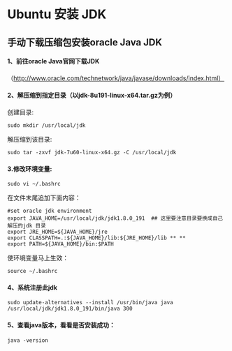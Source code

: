# Ubuntu 安装 JDK

## 手动下载压缩包安装oracle Java JDK

#### 1、前往oracle Java官网下载JDK
（http://www.oracle.com/technetwork/java/javase/downloads/index.html）

#### 2、解压缩到指定目录（以jdk-8u191-linux-x64.tar.gz为例）

创建目录:
```
sudo mkdir /usr/local/jdk
```
解压缩到该目录:
```
sudo tar -zxvf jdk-7u60-linux-x64.gz -C /usr/local/jdk
```
#### 3.修改环境变量:　　
```
sudo vi ~/.bashrc
```
在文件末尾追加下面内容：
```
#set oracle jdk environment
export JAVA_HOME=/usr/local/jdk/jdk1.8.0_191  ## 这里要注意目录要换成自己解压的jdk 目录
export JRE_HOME=${JAVA_HOME}/jre  
export CLASSPATH=.:${JAVA_HOME}/lib:${JRE_HOME}/lib ** **
export PATH=${JAVA_HOME}/bin:$PATH  
```

使环境变量马上生效：
```
source ~/.bashrc
```
#### 4、系统注册此jdk
```
sudo update-alternatives --install /usr/bin/java java /usr/local/jdk/jdk1.8.0_191/bin/java 300
```
#### 5、查看java版本，看看是否安装成功：
```
java -version
```
